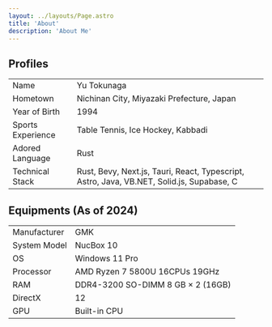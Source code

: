 ```yaml
---
layout: ../layouts/Page.astro
title: 'About'
description: 'About Me'
---
```


## Profiles

|||
|-|-|
|Name|Yu Tokunaga|
|Hometown|Nichinan City, Miyazaki Prefecture, Japan|
|Year of Birth|1994|
|Sports Experience|Table Tennis, Ice Hockey, Kabbadi|
|Adored Language|Rust|
|Technical Stack |Rust, Bevy, Next.js, Tauri, React, Typescript, Astro, Java, VB.NET, Solid.js, Supabase, C|

## Equipments (As of 2024)

|||
|-|-|
|Manufacturer|GMK|
|System Model|NucBox 10|
|OS|Windows 11 Pro|
|Processor|AMD Ryzen 7 5800U 16CPUs 19GHz|
|RAM|DDR4-3200 SO-DIMM 8 GB × 2 (16GB)|
|DirectX|12|
|GPU|Built-in CPU|
